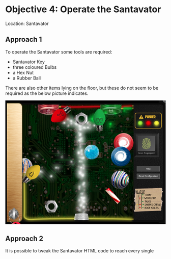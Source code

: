 # Objective 4: Operate the Santavator
Location: Santavator

## Approach 1
To operate the Santavator some tools are required:

 - Santavator Key
 - three coloured Bulbs
 - a Hex Nut
 - a Rubber Ball

There are also other items lying on the floor, but these do not seem to be required as the below picture indicates.

![Santavator](https://github.com/joergschwarzwaelder/hhc2020/blob/master/Objective-4/Santavator.png)
## Approach 2
It is possible to tweak the Santavator HTML code to reach every single 
<!--stackedit_data:
eyJoaXN0b3J5IjpbNDQ0NzM0NTY4LC0zMjUyNTg1NzksMTI0ND
I5NTM5MywtMTg2NTc5NzIwMiwxNjMxNjc2NzAxLC0xNDk3Mjky
MjQ0XX0=
-->
